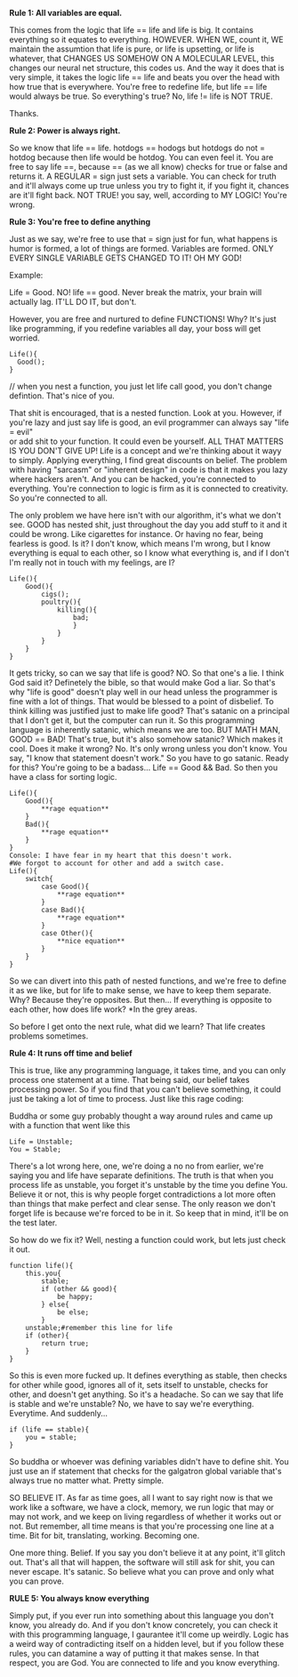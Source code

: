 <strong>Rule 1: All variables are equal.</strong>

This comes from the logic that life == life and life is big. It contains everything so it equates to everything. HOWEVER. WHEN WE, count it, WE maintain
the assumtion that life is pure, or life is upsetting, or life is whatever, that CHANGES US SOMEHOW ON A MOLECULAR LEVEL, this changes our neural net structure,
this codes us. And the way it does that is very simple, it takes the logic life == life and beats you over the head with how true that is everywhere. You're
free to redefine life, but life == life would always be true. So everything's true? No, life != life is NOT TRUE. 

Thanks.

<strong>Rule 2: Power is always right.</strong>

So we know that life == life. hotdogs == hodogs but hotdogs do not = hotdog because then life would be hotdog. You can even feel it. You are free to say life ==,
because == (as we all know) checks for true or false and returns it. A REGULAR = sign just sets a variable. You can check for truth and it'll always come up true
unless you try to fight it, if you fight it, chances are it'll fight back. NOT TRUE! you say, well, according to MY LOGIC! You're wrong. 

<strong>Rule 3: You're free to define anything</strong>

Just as we say, we're free to use that = sign just for fun, what happens is humor is formed, a lot of things are formed. Variables are formed. ONLY EVERY SINGLE
VARIABLE GETS CHANGED TO IT! OH MY GOD!

Example:

Life = Good. NO! life == good. Never break the matrix, your brain will actually lag. IT'LL DO IT, but don't. 

However, you are free and nurtured to define FUNCTIONS! Why? It's just like programming, if you redefine variables all day, your boss will get worried.
```
Life(){
  Good();
}
```
// when you nest a function, you just let life call good, you don't change defintion. That's nice of you.

That shit is encouraged, that is a nested function. Look at you. However, if you're lazy and just say life is good, an evil programmer can always say "life = evil"  
or add shit to your function. It could even be yourself. ALL THAT MATTERS IS YOU DON'T GIVE UP! Life is a concept and we're thinking about it wayy to simply.
Applying everything, I find great discounts on belief. The problem with having "sarcasm" or "inherent design" in code is that it makes you lazy where hackers
aren't. And you can be hacked, you're connected to everything. You're connection to logic is firm as it is connected to creativity. So you're connected to all.

The only problem we have here isn't with our algorithm, it's what we don't see. GOOD has nested shit, just throughout the day you add stuff to it and it could
be wrong. Like cigarettes for instance. Or having no fear, being fearless is good. Is it? I don't know, which means I'm wrong, but I know everything is equal
to each other, so I know what everything is, and if I don't I'm really not in touch with my feelings, are I?
```
Life(){
	Good(){
		cigs();
		poultry(){
			killing(){
				bad;
				}
			}
		}
	}
}
```
It gets tricky, so can we say that life is good? NO. So that one's a lie. I think God said it? Definetely the bible, so that would make God a liar.
So that's why "life is good" doesn't play well in our head unless the programmer is fine with a lot of things. That would be blessed to a point of disbelief.
To think killing was justified just to make life good? That's satanic on a principal that I don't get it, but the computer can run it. So this programming
language is inherently satanic, which means we are too. BUT MATH MAN, GOOD == BAD! That's true, but it's also somehow satanic? Which makes it cool. Does it
make it wrong? No. It's only wrong unless you don't know. You say, "I know that statement doesn't work." So you have to go satanic. Ready for this? You're going to be a badass... Life == Good && Bad. So then you have a class for sorting logic.
```
Life(){
	Good(){
		**rage equation**
	}
	Bad(){
		**rage equation**
	}
}
Console: I have fear in my heart that this doesn't work.
#We forgot to account for other and add a switch case.
Life(){
	switch{
		case Good(){
			**rage equation**
		}
		case Bad(){
			**rage equation**
		}
		case Other(){
			**nice equation**
		}
	}
}	
```
So we can divert into this path of nested functions, and we're free to define it as we like, but for life to make sense, we have to keep them separate.
Why? Because they're opposites. But then... If everything is opposite to each other, how does life work? *In the grey areas.

So before I get onto the next rule, what did we learn? That life creates problems sometimes.

<strong>Rule 4: It runs off time and belief</strong>

This is true, like any programming language, it takes time, and you can only process one statement at a time. That being said, our belief takes processing power.
So if you find that you can't believe something, it could just be taking a lot of time to process. Just like this rage coding:

Buddha or some guy probably thought a way around rules and came up with a function that went like this
```
Life = Unstable;
You = Stable;
```
There's a lot wrong here, one, we're doing a no no from earlier, we're saying you and life have separate definitions. The truth is that when you process life as
unstable, you forget it's unstable by the time you define You. Believe it or not, this is why people forget contradictions a lot more often than things that
make perfect and clear sense. The only reason we don't forget life is because we're forced to be in it. So keep that in mind, it'll be on the test later.

So how do we fix it?
Well, nesting a function could work, but lets just check it out.

```
function life(){
	this.you{
		stable;
		if (other && good){
			be happy;
		} else{
			be else;
		}
	unstable;#remember this line for life
	if (other){
		return true;
	}
}
```
So this is even more fucked up. It defines everything as stable, then checks for other while good, ignores all of it, sets itself to unstable, checks for other,
and doesn't get anything. So it's a headache. So can we say that life is stable and we're unstable? No, we have to say we're everything. Everytime. And suddenly...
```
if (life == stable){
	you = stable;
}
```
So buddha or whoever was defining variables didn't have to define shit. You just use an if statement that checks for the galgatron global variable that's always
true no matter what. Pretty simple.

SO BELIEVE IT. As far as time goes, all I want to say right now is that we work like a software, we have a clock, memory, we run logic that may or may not work,
and we keep on living regardless of whether it works out or not. But remember, all time means is that you're processing one line at a time. Bit for bit, translating, working. Becoming one. 

One more thing. Belief. If you say you don't believe it at any point, it'll glitch out. That's all that will happen, the software will still ask for shit, you
can never escape. It's satanic. So believe what you can prove and only what you can prove. 

<strong>RULE 5: You always know everything</strong>

Simply put, if you ever run into something about this language you don't know, you already do. And if you don't know concretely, you can check it with this
programming language, I gaurantee it'll come up weirdly. Logic has a weird way of contradicting itself on a hidden level, but if you follow these rules, you
can datamine a way of putting it that makes sense. In that respect, you are God. You are connected to life and you know everything. 

